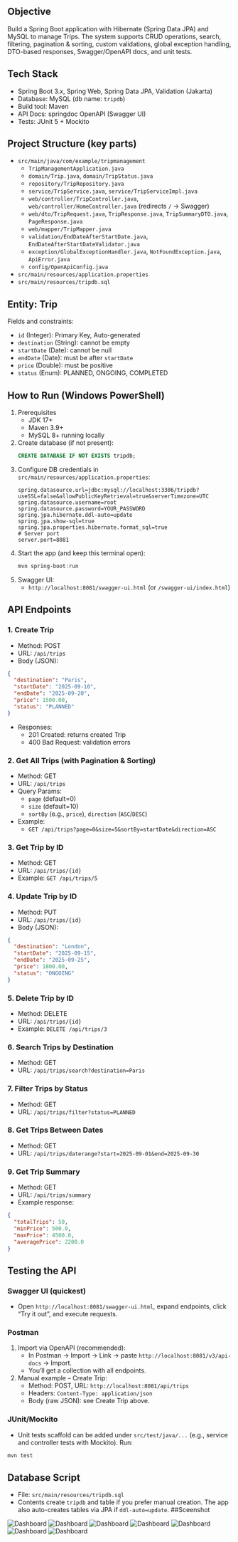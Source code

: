 
## Objective
Build a Spring Boot application with Hibernate (Spring Data JPA) and MySQL to manage Trips. The system supports CRUD operations, search, filtering, pagination & sorting, custom validations, global exception handling, DTO-based responses, Swagger/OpenAPI docs, and unit tests.

## Tech Stack
- Spring Boot 3.x, Spring Web, Spring Data JPA, Validation (Jakarta)
- Database: MySQL (db name: `tripdb`)
- Build tool: Maven
- API Docs: springdoc OpenAPI (Swagger UI)
- Tests: JUnit 5 + Mockito

## Project Structure (key parts)
- `src/main/java/com/example/tripmanagement`
  - `TripManagementApplication.java`
  - `domain/Trip.java`, `domain/TripStatus.java`
  - `repository/TripRepository.java`
  - `service/TripService.java`, `service/TripServiceImpl.java`
  - `web/controller/TripController.java`, `web/controller/HomeController.java` (redirects `/` → Swagger)
  - `web/dto/TripRequest.java`, `TripResponse.java`, `TripSummaryDTO.java`, `PageResponse.java`
  - `web/mapper/TripMapper.java`
  - `validation/EndDateAfterStartDate.java`, `EndDateAfterStartDateValidator.java`
  - `exception/GlobalExceptionHandler.java`, `NotFoundException.java`, `ApiError.java`
  - `config/OpenApiConfig.java`
- `src/main/resources/application.properties`
- `src/main/resources/tripdb.sql`

## Entity: Trip
Fields and constraints:
- `id` (Integer): Primary Key, Auto-generated
- `destination` (String): cannot be empty
- `startDate` (Date): cannot be null
- `endDate` (Date): must be after `startDate`
- `price` (Double): must be positive
- `status` (Enum): PLANNED, ONGOING, COMPLETED

## How to Run (Windows PowerShell)
1) Prerequisites
   - JDK 17+
   - Maven 3.9+
   - MySQL 8+ running locally
2) Create database (if not present):
   ```sql
   CREATE DATABASE IF NOT EXISTS tripdb;
   ```
3) Configure DB credentials in `src/main/resources/application.properties`:
   ```properties
   spring.datasource.url=jdbc:mysql://localhost:3306/tripdb?useSSL=false&allowPublicKeyRetrieval=true&serverTimezone=UTC
   spring.datasource.username=root
   spring.datasource.password=YOUR_PASSWORD
   spring.jpa.hibernate.ddl-auto=update
   spring.jpa.show-sql=true
   spring.jpa.properties.hibernate.format_sql=true
   # Server port
   server.port=8081
   ```
4) Start the app (and keep this terminal open):
   ```powershell
   mvn spring-boot:run
   ```
5) Swagger UI:
   - `http://localhost:8081/swagger-ui.html` (or `/swagger-ui/index.html`)

## API Endpoints

### 1. Create Trip
- Method: POST
- URL: `/api/trips`
- Body (JSON):
```json
{
  "destination": "Paris",
  "startDate": "2025-09-10",
  "endDate": "2025-09-20",
  "price": 1500.00,
  "status": "PLANNED"
}
```
- Responses:
  - 201 Created: returns created Trip
  - 400 Bad Request: validation errors

### 2. Get All Trips (with Pagination & Sorting)
- Method: GET
- URL: `/api/trips`
- Query Params:
  - `page` (default=0)
  - `size` (default=10)
  - `sortBy` (e.g., `price`), `direction` (`ASC`/`DESC`)
- Example:
  - `GET /api/trips?page=0&size=5&sortBy=startDate&direction=ASC`

### 3. Get Trip by ID
- Method: GET
- URL: `/api/trips/{id}`
- Example: `GET /api/trips/5`

### 4. Update Trip by ID
- Method: PUT
- URL: `/api/trips/{id}`
- Body (JSON):
```json
{
  "destination": "London",
  "startDate": "2025-09-15",
  "endDate": "2025-09-25",
  "price": 1800.00,
  "status": "ONGOING"
}
```

### 5. Delete Trip by ID
- Method: DELETE
- URL: `/api/trips/{id}`
- Example: `DELETE /api/trips/3`

### 6. Search Trips by Destination
- Method: GET
- URL: `/api/trips/search?destination=Paris`

### 7. Filter Trips by Status
- Method: GET
- URL: `/api/trips/filter?status=PLANNED`

### 8. Get Trips Between Dates
- Method: GET
- URL: `/api/trips/daterange?start=2025-09-01&end=2025-09-30`

### 9. Get Trip Summary
- Method: GET
- URL: `/api/trips/summary`
- Example response:
```json
{
  "totalTrips": 50,
  "minPrice": 500.0,
  "maxPrice": 4500.0,
  "averagePrice": 2200.0
}
```

## Testing the API

### Swagger UI (quickest)
- Open `http://localhost:8081/swagger-ui.html`, expand endpoints, click “Try it out”, and execute requests.

### Postman
1) Import via OpenAPI (recommended):
   - In Postman → Import → Link → paste `http://localhost:8081/v3/api-docs` → Import.
   - You’ll get a collection with all endpoints.
2) Manual example – Create Trip:
   - Method: POST, URL: `http://localhost:8081/api/trips`
   - Headers: `Content-Type: application/json`
   - Body (raw JSON): see Create Trip above.

### JUnit/Mockito
- Unit tests scaffold can be added under `src/test/java/...` (e.g., service and controller tests with Mockito). Run:
```powershell
mvn test
```

## Database Script
- File: `src/main/resources/tripdb.sql`
- Contents create `tripdb` and table if you prefer manual creation. The app also auto-creates tables via JPA if `ddl-auto=update`.
##Sceenshot

![Dashboard ](trip-management/screenshot/1.png)
![Dashboard ](trip-management/screenshot/2.png)
![Dashboard ](trip-management/screenshot/3.png)
![Dashboard ](trip-management/screenshot/4.png)
![Dashboard ](trip-management/screenshot/5.png)
![Dashboard ](trip-management/screenshot/6.png)
![Dashboard ](trip-management/screenshot/7.png)
